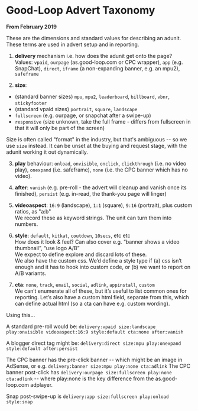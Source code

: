 # Good-Loop Advert Taxonomy

**From February 2019**

These are the dimensions and standard values for describing an adunit. 
These terms are used in advert setup and in reporting.

1. **delivery** mechanism i.e. how does the adunit get onto the page?   
Values: `vpaid`, `ourpage` (as.good-loop.com or CPC wrapper), `app` (e.g. SnapChat), `direct`, `iframe` (a non-expanding banner, e.g. an mpu2), `safeframe`

2. **size**:   
 - (standard banner sizes) `mpu`, `mpu2`, `leaderboard`, `billboard`, `vbnr`, `stickyfooter`
 - (standard vpaid sizes) `portrait`, `square`, `landscape`
 - `fullscreen` (e.g. ourpage, or snapchat after a swipe-up)
 - `responsive` (size unknown, take the full frame - differs from fullscreen in that it will only be part of the screen)

Size is often called "format" in the industry, but that's ambiguous -- so we use `size` instead.
It can be unset at the buying and request stage, with the adunit working it out dynamically.

3. **play** behaviour: `onload`, `onvisible`, `onclick`, `clickthrough` (i.e. no video play), 
`onexpand` (i.e. safeframe), `none` (i.e. the CPC banner which has no video).

4. **after**: `vanish` (e.g. pre-roll - the advert will cleanup and vanish once its finished), 
`persist` (e.g. in-read, the thank-you page will linger)

5. **videoaspect**: `16:9` (landscape), `1:1` (square), `9:16` (portrait), plus custom ratios, as "a:b"    
We record these as keyword strings. The unit can turn them into numbers.

6. **style**: `default`, `kitkat`, `coutdown`, `10secs`, etc etc    
How does it look & feel? Can also cover e.g. “banner shows a video thumbnail”, “use logo A/B”   
We expect to define explore and discard lots of these.   
We also have the custom css. We’d define a style type if 
(a) css isn’t enough and it has to hook into custom code, or (b) we want to report on A/B variants.

7. **cta**: `none`, `track`, `email`, `social`, `adlink`, `appinstall`, `custom`   
We can’t enumerate all of these, but it’s useful to list common ones for reporting. Let’s also have a custom html field, separate from this, which can define actual html (so a cta can have e.g. custom wording).

Using this...

A standard pre-roll would be: 
`delivery:vpaid size:landscape play:onvisible videoaspect:16:9 style:default cta:none after:vanish`

A blogger direct tag might be:
`delivery:direct size:mpu play:onexpand style:default after:persist`

The CPC banner has the pre-click banner -- which might be an image in AdSense, or e.g. `delivery:banner size:mpu play:none cta:adlink`
The CPC banner post-click has `delivery:ourpage size:fullscreen play:none cta:adlink` -- where play:none is the key difference from the as.good-loop.com adplayer.

Snap post-swipe-up is `delivery:app size:fullscreen play:onload style:snap`
